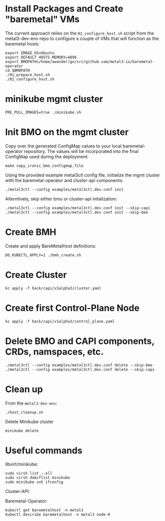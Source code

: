 # Install Packages and Create "baremetal" VMs

The current approach relies on the `02_configure_host.sh` script from the metal3-dev-env repo to configure a couple of VMs that will function as the baremetal hosts:

	export IMAGE_OS=Ubuntu
	export DEFAULT_HOSTS_MEMORY=4096
	export BMOPATH=/home/awander/go/src/github.com/metal3-io/baremetal-operator
	cd $BMOPATH
	./01_prepare_host.sh
	./02_configure_host.sh

# minikube mgmt cluster

	PRE_PULL_IMAGES=true ./minikube.sh

# Init BMO on the mgmt cluster

Copy over the generated ConfigMap values to your local baremetal-operator repository. The values will be incorporated into the final ConfigMap used during the deployment: 

	make copy_ironic_bmo_configmap_file

Using the provided example metal3ctl config file, initialize the mgmt cluster with the baremetal-operator and cluster-api components:

	./metal3ctl --config examples/metal3ctl.dev.conf init

Alterntively, skip either bmo or cluster-api initalization:

	./metal3ctl --config examples/metal3ctl.dev.conf init --skip-capi
	./metal3ctl --config examples/metal3ctl.dev.conf init --skip-bmo	

# Create BMH 

Create and apply BareMetalHost definitions:
	
	DO_KUBECTL_APPLY=1 ./bmh_create.sh 

# Create Cluster

	kc apply -f hack/capi/v1alpha3/cluster.yaml

# Create first Control-Plane Node

	kc apply -f hack/capi/v1alpha3/control_plane.yaml

# Delete BMO and CAPI components, CRDs, namspaces, etc.

	./metal3ctl --config examples/metal3ctl.dev.conf delete --skip-bmo
	./metal3ctl --config examples/metal3ctl.dev.conf delete --skip-capi

# Clean up

From the `metal3-dev-env`:
	
	./host_cleanup.sh

Delete Minikube cluster
	
	minikube delete

# Useful commands

libvirt/minikube:

	sudo virsh list --all
	sudo virsh domiflist minikube
	sudo minikube ssh ifconfig

Cluster-API:
	

Baremetal-Operator:
	
	kubectl get baremetalhost -n metal3 
	kubectl describe baremetalhost -n metal3 node-0